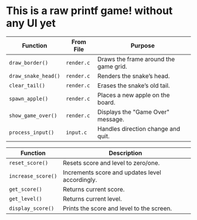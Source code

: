 
# This is a raw printf game! without any UI yet

| Function            | From File  | Purpose                               |
| ------------------- | ---------- | ------------------------------------- |
| `draw_border()`     | `render.c` | Draws the frame around the game grid. |
| `draw_snake_head()` | `render.c` | Renders the snake’s head.             |
| `clear_tail()`      | `render.c` | Erases the snake’s old tail.          |
| `spawn_apple()`     | `render.c` | Places a new apple on the board.      |
| `show_game_over()`  | `render.c` | Displays the "Game Over" message.     |
| `process_input()`   | `input.c`  | Handles direction change and quit.    |





| Function           | Description                                     |
| ------------------ | ----------------------------------------------- |
| `reset_score()`    | Resets score and level to zero/one.             |
| `increase_score()` | Increments score and updates level accordingly. |
| `get_score()`      | Returns current score.                          |
| `get_level()`      | Returns current level.                          |
| `display_score()`  | Prints the score and level to the screen.       |
